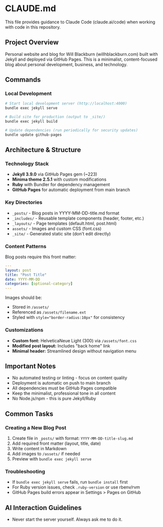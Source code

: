# CLAUDE.md

This file provides guidance to Claude Code (claude.ai/code) when working with code in this repository.

## Project Overview
Personal website and blog for Will Blackburn (willhblackburn.com) built with Jekyll and deployed via GitHub Pages. This is a minimalist, content-focused blog about personal development, business, and technology.

## Commands

### Local Development
```bash
# Start local development server (http://localhost:4000)
bundle exec jekyll serve

# Build site for production (output to _site/)
bundle exec jekyll build

# Update dependencies (run periodically for security updates)
bundle update github-pages
```

## Architecture & Structure

### Technology Stack
- **Jekyll 3.9.0** via GitHub Pages gem (~223)
- **Minima theme 2.5.1** with custom modifications
- **Ruby** with Bundler for dependency management
- **GitHub Pages** for automatic deployment from main branch

### Key Directories
- `_posts/` - Blog posts in YYYY-MM-DD-title.md format
- `_includes/` - Reusable template components (header, footer, etc.)
- `_layouts/` - Page templates (default.html, post.html)
- `assets/` - Images and custom CSS (font.css)
- `_site/` - Generated static site (don't edit directly)

### Content Patterns
Blog posts require this front matter:
```yaml
---
layout: post
title: "Post Title"
date: YYYY-MM-DD
categories: [optional-category]
---
```

Images should be:
- Stored in `/assets/`
- Referenced as `/assets/filename.ext`
- Styled with `style="border-radius:10px"` for consistency

### Customizations
- **Custom font:** HelveticaNeue Light (300) via `/assets/font.css`
- **Modified post layout:** Includes "back home" link
- **Minimal header:** Streamlined design without navigation menu

## Important Notes
- No automated testing or linting - focus on content quality
- Deployment is automatic on push to main branch
- All dependencies must be GitHub Pages compatible
- Keep the minimalist, professional tone in all content
- No Node.js/npm - this is pure Jekyll/Ruby

## Common Tasks

### Creating a New Blog Post
1. Create file in `_posts/` with format: `YYYY-MM-DD-title-slug.md`
2. Add required front matter (layout, title, date)
3. Write content in Markdown
4. Add images to `/assets/` if needed
5. Preview with `bundle exec jekyll serve`

### Troubleshooting
- If `bundle exec jekyll serve` fails, run `bundle install` first
- For Ruby version issues, check `.ruby-version` or use rbenv/rvm
- GitHub Pages build errors appear in Settings > Pages on GitHub

## AI Interaction Guidelines
- Never start the server yourself. Always ask me to do it.
